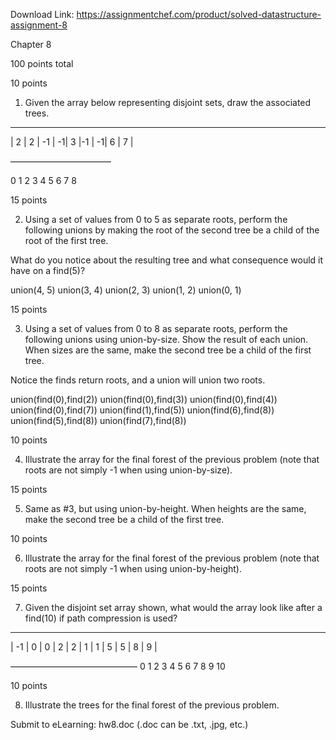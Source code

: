Download Link: https://assignmentchef.com/product/solved-datastructure-assignment-8
<br>



Chapter 8

100 points total

10 points

1) Given the array below representing disjoint sets, draw the associated trees.

___________________________________

| 2 | 2 | -1 | -1| 3 |-1 | -1| 6 | 7 |

———————————–

0   1   2   3   4   5   6   7   8

15 points

2) Using a set of values from 0 to 5 as separate roots, perform the following unions by     making the root of the second tree be a child of the root of the first tree.

What do you notice about the resulting tree and what consequence would it have on a find(5)?

union(4, 5)    union(3, 4)    union(2, 3)    union(1, 2)    union(0, 1)

15 points

3) Using a set of values from 0 to 8 as separate roots, perform the following unions using     union-by-size.  Show the result of each union.  When sizes are the same, make the second     tree be a child of the first tree.

Notice the finds return roots, and a union will union two roots.

union(find(0),find(2))     union(find(0),find(3))     union(find(0),find(4))     union(find(0),find(7))     union(find(1),find(5))     union(find(6),find(8))     union(find(5),find(8))     union(find(7),find(8))

10 points

4) Illustrate the array for the final forest of the previous problem (note that roots are not simply -1 when using union-by-size).




15 points

5) Same as #3, but using union-by-height.  When heights are the same, make the second tree be a child of the first tree.

10 points

6) Illustrate the array for the final forest of the previous problem (note that roots are not simply -1 when using union-by-height).

15 points

7) Given the disjoint set array shown, what would the array look like after a find(10) if path compression is used?

____________________________________________

| -1 | 0 | 0 | 2 | 2 | 1 | 1 | 5 | 5 | 8 | 9 |

——————————————–               0    1   2   3   4   5   6   7   8   9   10

10 points

8) Illustrate the trees for the final forest of the previous problem.

Submit to eLearning:     hw8.doc (.doc can be .txt, .jpg, etc.)